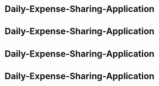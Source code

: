 # Daily-Expense-Sharing-Application
# Daily-Expense-Sharing-Application
# Daily-Expense-Sharing-Application
# Daily-Expense-Sharing-Application
